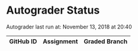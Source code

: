 # Autograder Status
Autograder last run at: November 13, 2018 at 20:40

| GitHub ID | Assignment | Graded Branch |
|-----------|------------|---------------|
